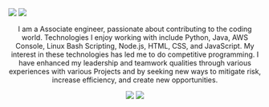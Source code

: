 <div style="align:center"><img src="https://readme-typing-svg.herokuapp.com?font=Raleway&weight=600&size=25&pause=1000&center=true&vCenter=true&multiline=true&width=435&lines=Hi%2C+I+am+Abay+Kapatia+](https://readme-typing-svg.herokuapp.com?font=Raleway&weight=600&size=80&pause=1000&color=FF4200&center=true&vCenter=true&multiline=true&repeat=false&width=1200&height=150&lines=Hi%2C+I+am+Abay+Kapatia" />
<img src="https://readme-typing-svg.herokuapp.com?font=Raleway&weight=600&size=40&pause=1000&color=1b86ff&center=true&vCenter=true&multiline=true&repeat=false&width=1200&height=80&lines=Welcome+to+my+profile" />
</div>
<p style="text-align: center;">
I am a Associate engineer, passionate about contributing to the coding world. Technologies I enjoy working with include Python, Java, AWS Console, Linux Bash Scripting, Node.js, HTML, CSS, and JavaScript. My interest in these technologies has led me to do competitive programming. I have enhanced my leadership and teamwork qualities through various experiences with various Projects and by seeking new ways to mitigate risk, increase efficiency, and create new opportunities.
</p>
<center>
<div><img src="https://github-readme-stats.vercel.app/api/top-langs/?username=abaykapatia&hide=html,scss&layout=compact&theme=radical" />
<img src="https://streak-stats.demolab.com/?user=abaykapatia&theme=algolia" />
</center>
</div>

